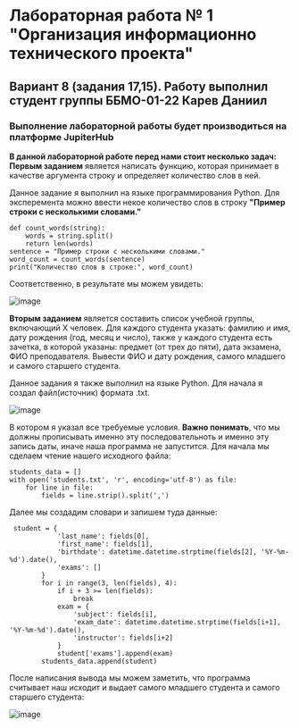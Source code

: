 # Лабораторная работа № 1 "Организация информационно технического проекта"

## Вариант 8 (задания 17,15). Работу выполнил студент группы ББМО-01-22 Карев Даниил

### Выполнение лабораторной работы будет производиться на платформе JupiterHub


**В данной лабораторной работе перед нами стоит несколько задач:**
**Первым заданием** является написать функцию, которая принимает в качестве аргумента строку и определяет количество слов в ней.

Данное задание я выполнил на языке программирования Python. Для эксперемента можно ввести некое количество слов в строку **"Пример строки с несколькими словами."**
```
def count_words(string):
    words = string.split()
    return len(words)
sentence = "Пример строки с несколькими словами."
word_count = count_words(sentence)
print("Количество слов в строке:", word_count)
```

Соответственно, в результате мы можем увидеть:

![image](https://github.com/DandySimons550/labs1/assets/133861248/8a557893-77ec-45a4-a585-9473e43f321b)




**Вторым заданием** является составить список учебной группы, включающий Х человек. Для каждого студента указать: фамилию и имя, дату рождения (год, месяц и число), также у каждого студента есть зачетка, в которой указаны: предмет (от трех до пяти), дата экзамена, ФИО преподавателя. Вывести ФИО и дату рождения, самого младшего и самого старшего студента.


Данное задания я также выполнил на языке Python. Для начала я создал файл(источник) формата .txt.

![image](https://github.com/DandySimons550/labs1/assets/133861248/9b794055-2460-429d-ae3d-d6360c8300cd)

В котором я указал все требуемые условия.  **Важно понимать**, что мы должны прописывать именно эту последовательноть и именно эту запись даты, иначе наша программа не запустится. Для начала мы сделаем чтение нашего исходного файла:

```
students_data = []  
with open('students.txt', 'r', encoding='utf-8') as file:
    for line in file:
        fields = line.strip().split(',')
```

Далее мы создадим словари и запишем туда данные:
```
 student = {
            'last_name': fields[0],
            'first_name': fields[1],
            'birthdate': datetime.datetime.strptime(fields[2], '%Y-%m-%d').date(),
            'exams': []
        }
        for i in range(3, len(fields), 4):
            if i + 3 >= len(fields):
                break  
            exam = {
                'subject': fields[i],
                'exam_date': datetime.datetime.strptime(fields[i+1], '%Y-%m-%d').date(),
                'instructor': fields[i+2]
            }
            student['exams'].append(exam)
        students_data.append(student)
```

После написания вывода мы можем заметить, что программа считывает наш исходит и выдает самого младшего студента и самого старшего студента:

![image](https://github.com/DandySimons550/labs1/assets/133861248/fcbfd96a-cd54-43d0-af22-b9a257e5198b)

